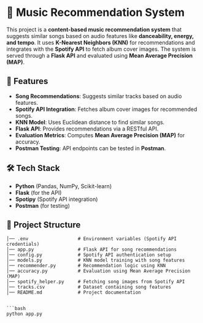 # 🎵 Music Recommendation System  

This project is a **content-based music recommendation system** that suggests similar songs based on audio features like **danceability, energy, and tempo**. It uses **K-Nearest Neighbors (KNN)** for recommendations and integrates with the **Spotify API** to fetch album cover images. The system is served through a **Flask API** and evaluated using **Mean Average Precision (MAP)**.

## 🚀 Features  
- **Song Recommendations**: Suggests similar tracks based on audio features.  
- **Spotify API Integration**: Fetches album cover images for recommended songs.  
- **KNN Model**: Uses Euclidean distance to find similar songs.  
- **Flask API**: Provides recommendations via a RESTful API.  
- **Evaluation Metrics**: Computes **Mean Average Precision (MAP)** for accuracy.  
- **Postman Testing**: API endpoints can be tested in **Postman**.  

## 🛠️ Tech Stack  
- **Python** (Pandas, NumPy, Scikit-learn)  
- **Flask** (for the API)  
- **Spotipy** (Spotify API integration)  
- **Postman** (for testing)  
 
## 📂 Project Structure  
```plaintext
│── .env                  # Environment variables (Spotify API credentials)
│── app.py                # Flask API for song recommendations
│── config.py             # Spotify API authentication setup
│── models.py             # KNN model training with song features
│── recommender.py        # Recommendation logic using KNN
│── accuracy.py           # Evaluation using Mean Average Precision (MAP)
│── spotify_helper.py     # Fetching song images from Spotify API
│── tracks.csv            # Dataset containing song features
│── README.md             # Project documentation


```bash
python app.py




